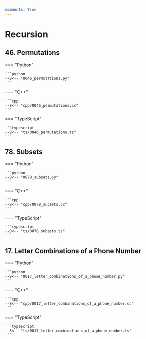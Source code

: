 ```yaml
---
comments: True
---
```


# Recursion

## 46. Permutations

=== "Python"

    ```python
    --8<-- "0046_permutations.py"
    ```

=== "C++"

    ```cpp
    --8<-- "cpp/0046_permutations.cc"
    ```

=== "TypeScript"

    ```typescript
    --8<-- "ts/0046_permutations.ts"
    ```

## 78. Subsets

=== "Python"

    ```python
    --8<-- "0078_subsets.py"
    ```

=== "C++"

    ```cpp
    --8<-- "cpp/0078_subsets.cc"
    ```

=== "TypeScript"

    ```typescript
    --8<-- "ts/0078_subsets.ts"
    ```

## 17. Letter Combinations of a Phone Number

=== "Python"

    ```python
    --8<-- "0017_letter_combinations_of_a_phone_number.py"
    ```

=== "C++"

    ```cpp
    --8<-- "cpp/0017_letter_combinations_of_a_phone_number.cc"
    ```

=== "TypeScript"

    ```typescript
    --8<-- "ts/0017_letter_combinations_of_a_phone_number.ts"
    ```
